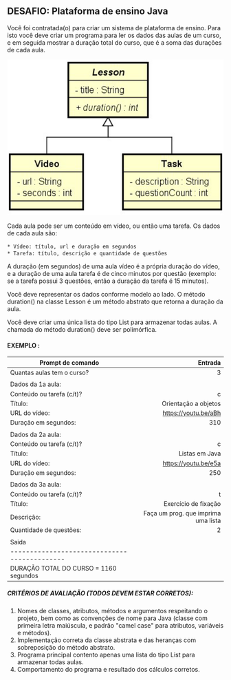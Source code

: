 ## DESAFIO: Plataforma de ensino Java

Você foi contratada(o) para criar um sistema de plataforma de ensino.
Para isto você deve criar um programa para ler os dados das aulas de um curso, e em seguida mostrar a duração total do curso, que é a soma das durações de cada aula.

<div align="center">
    <img alt="Model Lesson" title="Model Lesson" width="550px" src="https://github.com/jciterceros/DevSuperior/blob/5c56de68e7122aec755ff7edf0207f6bb8f2bc8e/01%20-%20Java%20e%20Programacao%20Orientada%20a%20Objetos%20Expert/007%20-%20Desafio%20Plataforma%20de%20ensino/src/assets/ModelDomain.png">
</div>

Cada aula pode ser um conteúdo em vídeo, ou então uma tarefa.
Os dados de cada aula são:

    * Vídeo: título, url e duração em segundos
    * Tarefa: título, descrição e quantidade de questões

A duração (em segundos) de uma aula vídeo é a própria duração do vídeo, e a duração de uma aula tarefa é de cinco minutos por questão (exemplo: se a tarefa possui 3 questões, então a duração da tarefa é 15 minutos).

Você deve representar os dados conforme modelo ao lado. O método duration() na classe Lesson é um método abstrato que retorna a duração da aula.

Você deve criar uma única lista do tipo List<Lesson> para armazenar todas aulas. A chamada do método duration() deve ser polimórfica.

#### EXEMPLO :

| Prompt de comando                            |                             Entrada |
| -------------------------------------------- | ----------------------------------: |
| Quantas aulas tem o curso?                   |                                   3 |
|                                              |                                     |
| Dados da 1a aula:                            |                                     |
| Conteúdo ou tarefa (c/t)?                    |                                   c |
| Título:                                      |                Orientação a objetos |
| URL do vídeo:                                |                https://youtu.be/aBh |
| Duração em segundos:                         |                                 310 |
|                                              |                                     |
| Dados da 2a aula:                            |                                     |
| Conteúdo ou tarefa (c/t)?                    |                                   c |
| Título:                                      |                      Listas em Java |
| URL do vídeo:                                |                https://youtu.be/e5a |
| Duração em segundos:                         |                                 250 |
|                                              |                                     |
| Dados da 3a aula:                            |                                     |
| Conteúdo ou tarefa (c/t)?                    |                                   t |
| Título:                                      |                Exercício de fixação |
| Descrição:                                   | Faça um prog. que imprima uma lista |
| Quantidade de questões:                      |                                   2 |
|                                              |                                     |
| Saida                                        |
| -------------------------------------------- |
| DURAÇÃO TOTAL DO CURSO = 1160 segundos       |

##### CRITÉRIOS DE AVALIAÇÃO (TODOS DEVEM ESTAR CORRETOS):

1. Nomes de classes, atributos, métodos e argumentos respeitando o projeto, bem como as convenções
   de nome para Java (classe com primeira letra maiúscula, e padrão "camel case" para atributos, variáveis e métodos).
2. Implementação correta da classe abstrata e das heranças com sobreposição do método abstrato.
3. Programa principal contento apenas uma lista do tipo List<Lesson> para armazenar todas aulas.
4. Comportamento do programa e resultado dos cálculos corretos.
